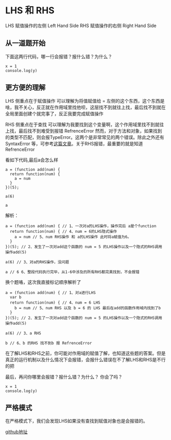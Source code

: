# LHS 和 RHS

LHS 赋值操作的左侧  Left Hand Side
RHS 赋值操作的右侧  Right Hand Side

## 从一道题开始

下面这两行代码，哪一行会报错？报什么错？为什么？

```
x = 1
console.log(y)
```

## 更方便的理解

LHS 侧重点在于赋值操作 可以理解为将值赋值给 = 左侧的这个东西，这个东西是啥，我不关心，反正就在作用域里找他呗，这层找不到就往上找，最后找不到就在全局里面创建个就完事了，反正我要完成赋值操作

RHS 侧重点在于查找 可以理解为我要找到这个变量啊，这个作用域里找不到就往上找，最后找不到难受到报错 RefrenceError
然而，对于方法和对象，如果找到的类型不匹配，则会报TypeError。这两个是非常常见的两个错误。除此之外还有SyntaxError 等，可参考[这篇文章](./JS_ERROR.md)。关于RHS报错，最重要的就是知道RefrenceError

看如下代码,最后a会怎么样

```
a = (function add(num) {
  return function(num) {
    a = num
  }
})(5);

a(6)

a 
```

解析： 
```
a = (function add(num) { // 1、一次对a的LHS操作，操作完后 a是个function
  return function(num) { // 4、num = 6的LHS隐式操作 
    a = num // 5、num RHS操作 和 a的LHS操作 此时将a赋值为6。
  }
})(5); // 2、发生了一次对add这个函数的 num = 5 的LHS操作以及一个隐式的RHS调用操作add(5)

a(6) // 3、对a的RHS操作，没问题

a // 6 6、整段代码执行完毕，从1-6中涉及的所有RHS都完美找到，不会报错
```

换个题咯，这次我直接标记顺序解析了

```
a = (function add(num) { // 1、对a进行LHS
  var b
  return function(num) { // 4、num = 6 LHS
    b = num // 5、num RHS 以及 b = 6 的 LHS 最后在add的函数作用域内找到了b
  }
})(5); // 2、发生了一次对add这个函数的 num = 5 的LHS操作以及一个隐式的RHS调用操作add(5)

a(6) // 3、a RHS

b // 6、b 的RHS 找不到b 报 RefrenceError

```

在了解LHS和RHS之前，你可能对作用域的赋值了解，也知道这些题的答案。但是真正的运行机制以及什么情况下会报错，会报什么错误在不了解LHS和RHS是不行的把

最后，再问你哪里会报错？报什么错？为什么？ 你会了吗？

```
x = 1
console.log(y)
```

## 严格模式

在严格模式下，我们会发现LHS如果没有查找到赋值对象也是会报错的。

[github地址](https://github.com/LeoMelody/FE-route/tree/master/%E7%9F%A5%E8%AF%86%E7%82%B9/Javascript)